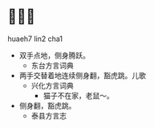 





# 𧽌连叉
huaeh7 lin2 cha1
+ 双手点地，侧身腾跃。
  * 东台方言词典
+ 两手交替着地连续侧身翻，豁虎跳。儿歌
  * 兴化方言词典
    - 猫子不在家，老鼠～。
+ 侧身翻，豁虎跳。
  * 泰县方言志
